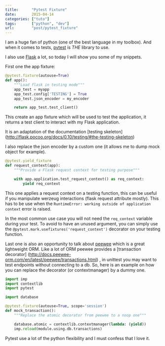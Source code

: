 ```yaml
---
title:      "Pytest Fixture"
date:       2015-04-14
categories: ["tuto"]
tags:       ["python", "dev"]
url:        "post/pytest_fixture"
---
```


I am a huge fan of python (one of the best language in my toolbox). And
when it comes to tests, [pytest](http://pytest.org/) is *THE* library to use.

I also use [Flask](http://flask.pocoo.org/) a lot, so today I will show you
some of my snippets.

First one the app fixture:

```python
@pytest.fixture(autouse=True)
def app():
    """Load flask in testing mode"""
    app_test = myapp
    app_test.config['TESTING'] = True
    app_test.json_encoder = my_encoder

    return app_test.test_client()
```

This create an app fixture which will be used to test the application, it
returns a test client to interact with my Flask application.

It is an adaptation of the documentation [testing skeleton]
(http://flask.pocoo.org/docs/0.10/testing/#the-testing-skeleton)

I also replace the json encoder by a custom one (it allows me to dump mock
object for example).

```python
@pytest.yield_fixture
def request_context(app):
    """Provide a Flask request context for testing purpose"""

    with app.application.test_request_context() as req_context:
        yield req_context
```

This one applies a request context on a testing function, this can be
useful if you manipulate werzeug interactions (flask request attribute mostly).
This has to be use when the
`RuntimeError: working outside of application context` error is raised.

In the most common use case you will not need the `req_context` variable during
your test. To avoid to have an unused argument, you can simply use the
`@pytest.mark.usefixtures('request_context')` decorator on your testing
function.

Last one is also an opportunity to talk about
[peewee](http://peewee.readthedocs.org/en/latest/) which is a great lightweight
ORM. Like a lot of ORM peewee provides a [transaction decorator]
(http://docs.peewee-orm.com/en/latest/peewee/transactions.html)
, in unittest you may want to test endpoints without connecting to a db.
So, here is an example on how you can replace the decorator
(or contextmanager) by a dummy one.

```python
import imp
import contextlib
import pytest

import database

@pytest.fixture(autouse=True, scope='session')
def mock_transaction():
    """Replace the atomic decorator from peewee to a noop one"""

    database.atomic = contextlib.contextmanager(lambda: (yield))
    imp.reload(module.using.db.transactions)
```

Pytest use a lot of the python flexibility and I must confess that I love it.

